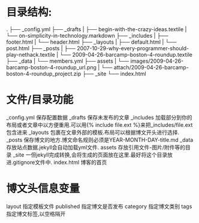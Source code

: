 # 目录结构:
.
├── _config.yml
├── _drafts
|   ├── begin-with-the-crazy-ideas.textile
|   └── on-simplicity-in-technology.markdown
├── _includes
|   ├── footer.html
|   └── header.html
├── _layouts
|   ├── default.html
|   └── post.html
├── _posts
|   ├── 2007-10-29-why-every-programmer-should-play-nethack.textile
|   └── 2009-04-26-barcamp-boston-4-roundup.textile
├── _data
|   └── members.yml
├── assets
|   └── images/2009-04-26-barcamp-boston-4-roundup_url.png
|   └── attach/2009-04-26-barcamp-boston-4-roundup_project.zip
├── _site
└── index.html

# 文件/目录功能
_config.yml 保存配置数据
_drafts	    保存未发布的文章
_includes   加载部分到你的布局或者文章中以方便重用.可以用{% include file.ext %}来把_includes/file.ext包含进来
_layouts    包裹在文章外部的模板.布局可以根据博文开头进行选择.
_posts	    保存博文的地方.博文命名规则必须是YEAR-MONTH-DAY-title.md
_data	    存放站点数据.jekyll会自动加载yml文件.
assets	    存放引用文件-图片/附件等的目录
_site	    一但jekyll完成转换,会将生成的页面放在这里.最好将这个目录放进.gitignore文件中.
index.html  博客的首页

# 博文头信息变量
layout	    指定模板文件
published   指定博文是否发布
category    指定博文类别
tags	    指定博文标签,以空格隔开






